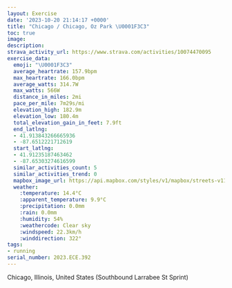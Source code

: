 ```yaml
---
layout: Exercise
date: '2023-10-20 21:14:17 +0000'
title: "Chicago / Chicago, Oz Park \U0001F3C3"
toc: true
image:
description:
strava_activity_url: https://www.strava.com/activities/10074470095
exercise_data:
  emoji: "\U0001F3C3"
  average_heartrate: 157.9bpm
  max_heartrate: 166.0bpm
  average_watts: 314.7W
  max_watts: 566W
  distance_in_miles: 2mi
  pace_per_mile: 7m29s/mi
  elevation_high: 182.9m
  elevation_low: 180.4m
  total_elevation_gain_in_feet: 7.9ft
  end_latlng:
  - 41.913843266665936
  - -87.6512221712619
  start_latlng:
  - 41.91235187463462
  - -87.65303274616599
  similar_activities_count: 5
  similar_activities_trend: 0
  mapbox_image_url: https://api.mapbox.com/styles/v1/mapbox/streets-v11/static/path-5+787af2-1.0(uhy~F%60m~uOCcBCWEKOImKNe%40B%7DFFg%40A_AOMEEIA%5B%3FkFCgC%3FQEIK%3FAGG_FCYIMcBCeE%40a%40D_%40PK%40u%40%3FaAGUDo%40T_A%40MAOEU%5BEUAQBgAEw%40C%7DL%40WHUZ%5DHC%60%40BdB%3FtAG%5CBRFJRBR%3FvAAdAHdBBrAJbAJRR%3FZGtAKjDIP%40%60%40PN%40hDMxKOrDCd%40%40RBHFDTCfAH~O),pin-s-s+e5b22e(-87.65153,41.91387),pin-s-f+89ae00(-87.64930000000001,41.91387)/auto/800x800?access_token=pk.eyJ1Ijoiam9zaGJlY2ttYW4iLCJhIjoiY205eWR2aDd1MWZ6djJrbXc4a3M0bWZleiJ9.XiG9OWkNcZk2QzjJbxLB4A
  weather:
    :temperature: 14.4°C
    :apparent_temperature: 9.9°C
    :precipitation: 0.0mm
    :rain: 0.0mm
    :humidity: 54%
    :weathercode: Clear sky
    :windspeed: 22.3km/h
    :winddirection: 322°
tags:
- running
serial_number: 2023.ECE.392
---
```

Chicago, Illinois, United States (Southbound Larrabee St Sprint)
